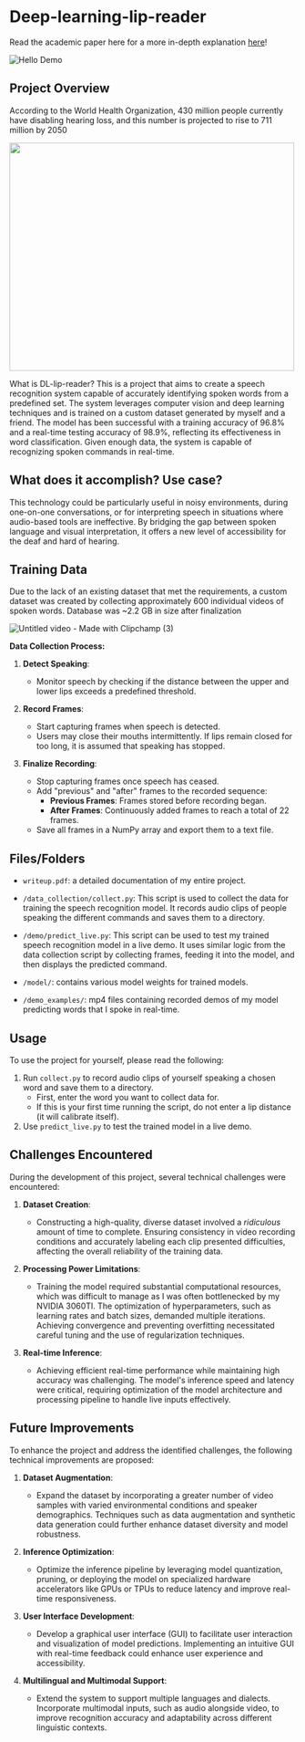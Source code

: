 # Deep-learning-lip-reader

Read the academic paper here for a more in-depth explanation [here](https://docs.google.com/document/d/1wcgc2VE5HnOLy8nQ6LmYVnoI-_koHmark5gJUKDQPj4/edit)!

![Hello Demo](https://github.com/user-attachments/assets/1310594b-0378-410a-8a7a-eb4e715c18de)

## Project Overview

According to the World Health Organization, 430 million people currently have disabling hearing loss, and this number is projected to rise to 711 million by 2050

<img src="https://github.com/user-attachments/assets/4a343a6b-1886-447b-a155-babfe553a866" width="500" height="400">

What is DL-lip-reader? This is a project that aims to create a speech recognition system capable of accurately identifying spoken words from a predefined set. The system leverages computer vision and deep learning techniques and is trained on a custom dataset generated by myself and a friend. The model has been successful with a training accuracy of 96.8% and a real-time testing accuracy of 98.9%, reflecting its effectiveness in word classification. Given enough data, the system is capable of recognizing spoken commands in real-time.

## What does it accomplish? Use case?

This technology could be particularly useful in noisy environments, during one-on-one conversations, or for interpreting speech in situations where audio-based tools are ineffective. By bridging the gap between spoken language and visual interpretation, it offers a new level of accessibility for the deaf and hard of hearing.


## Training Data

Due to the lack of an existing dataset that met the requirements, a custom dataset was created by collecting approximately 600 individual videos of spoken words. Database was ~2.2 GB in size after finalization

![Untitled video - Made with Clipchamp (3)](https://github.com/user-attachments/assets/d0845600-0920-4fb7-8cb2-d2db7cb9990b)

**Data Collection Process:**

1. **Detect Speaking**:
   - Monitor speech by checking if the distance between the upper and lower lips exceeds a predefined threshold.
   
2. **Record Frames**:
   - Start capturing frames when speech is detected.
   - Users may close their mouths intermittently. If lips remain closed for too long, it is assumed that speaking has stopped.
   
3. **Finalize Recording**:
   - Stop capturing frames once speech has ceased.
   - Add "previous" and "after" frames to the recorded sequence:
     - **Previous Frames**: Frames stored before recording began.
     - **After Frames**: Continuously added frames to reach a total of 22 frames.
   - Save all frames in a NumPy array and export them to a text file.

## Files/Folders

- `writeup.pdf`: a detailed documentation of my entire project.

- `/data_collection/collect.py`: This script is used to collect the data for training the speech recognition model. It records audio clips of people speaking the different commands and saves them to a directory.

- `/demo/predict_live.py`: This script can be used to test my trained speech recognition model in a live demo. It uses similar logic from the data collection script by collecting frames, feeding it into the model, and then displays the predicted command.

- `/model/`: contains various model weights for trained models.

- `/demo_examples/`: mp4 files containing recorded demos of my model predicting words that I spoke in real-time.


## Usage

To use the project for yourself, please read the following:

1. Run `collect.py` to record audio clips of yourself speaking a chosen word and save them to a directory.
    - First, enter the word you want to collect data for.
    - If this is your first time running the script, do not enter a lip distance (it will calibrate itself).
2. Use `predict_live.py` to test the trained model in a live demo.
   
## Challenges Encountered

During the development of this project, several technical challenges were encountered:

1. **Dataset Creation**:
   - Constructing a high-quality, diverse dataset involved a *ridiculous* amount of time to complete. Ensuring consistency in video recording conditions and accurately labeling each clip presented difficulties, affecting the overall reliability of the training data.

2. **Processing Power Limitations**:
   - Training the model required substantial computational resources, which was difficult to manage as I was often bottlenecked by my NVIDIA 3060TI. The optimization of hyperparameters, such as learning rates and batch sizes, demanded multiple iterations. Achieving convergence and preventing overfitting necessitated careful tuning and the use of regularization techniques.

3. **Real-time Inference**:
   - Achieving efficient real-time performance while maintaining high accuracy was challenging. The model's inference speed and latency were critical, requiring optimization of the model architecture and processing pipeline to handle live inputs effectively.

## Future Improvements

To enhance the project and address the identified challenges, the following technical improvements are proposed:

1. **Dataset Augmentation**:
   - Expand the dataset by incorporating a greater number of video samples with varied environmental conditions and speaker demographics. Techniques such as data augmentation and synthetic data generation could further enhance dataset diversity and model robustness.

3. **Inference Optimization**:
   - Optimize the inference pipeline by leveraging model quantization, pruning, or deploying the model on specialized hardware accelerators like GPUs or TPUs to reduce latency and improve real-time responsiveness.

4. **User Interface Development**:
   - Develop a graphical user interface (GUI) to facilitate user interaction and visualization of model predictions. Implementing an intuitive GUI with real-time feedback could enhance user experience and accessibility.

5. **Multilingual and Multimodal Support**:
   - Extend the system to support multiple languages and dialects. Incorporate multimodal inputs, such as audio alongside video, to improve recognition accuracy and adaptability across different linguistic contexts.
